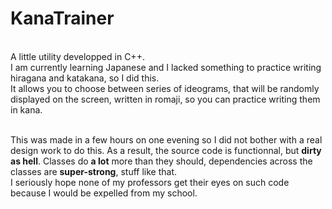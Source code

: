 KanaTrainer  
======================================
&nbsp;  
A little utility developped in C++.  
I am currently learning Japanese and I lacked something to practice writing hiragana and katakana, so I did this.  
It allows you to choose between series of ideograms, that will be randomly displayed on the screen, written in romaji, so you can practice writing them in kana.  
&nbsp;		
  
This was made in a few hours on one evening so I did not bother with a real design work to do this. As a result, the source code is functionnal, but **dirty as hell**. Classes do **a lot** more than they should, dependencies across the classes are **super-strong**, stuff like that.  
I seriously hope none of my professors get their eyes on such code because I would be expelled from my school.